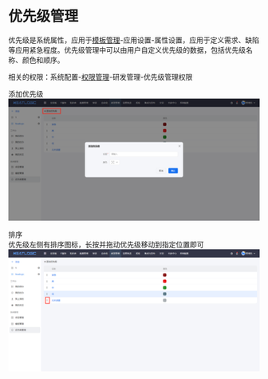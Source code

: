 # 优先级管理
优先级是系统属性，应用于[模板管理](../7.研发管理/模板管理.md)-应用设置-属性设置，应用于定义需求、缺陷等应用紧急程度。优先级管理中可以由用户自定义优先级的数据，包括优先级名称、颜色和顺序。

相关的权限：系统配置-[权限管理](../100.系统配置/用户和权限.md)-研发管理-优先级管理权限

添加优先级
![](images/add_priority.png)

排序<br>
优先级左侧有排序图标，长按并拖动优先级移动到指定位置即可
![](images/sort_priority.png)